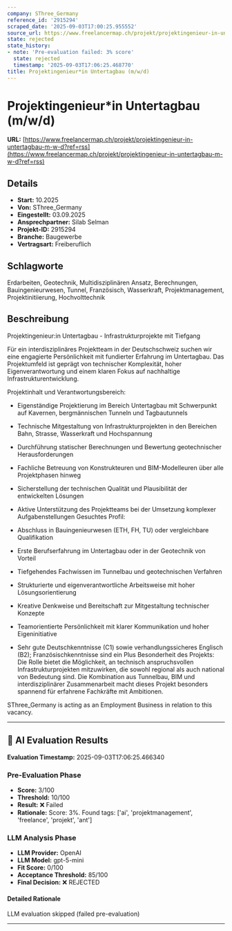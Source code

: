 ```yaml
---
company: SThree_Germany
reference_id: '2915294'
scraped_date: '2025-09-03T17:00:25.955552'
source_url: https://www.freelancermap.ch/projekt/projektingenieur-in-untertagbau-m-w-d?ref=rss
state: rejected
state_history:
- note: 'Pre-evaluation failed: 3% score'
  state: rejected
  timestamp: '2025-09-03T17:06:25.468770'
title: Projektingenieur*in Untertagbau (m/w/d)
---
```



# Projektingenieur*in Untertagbau (m/w/d)
**URL:** [https://www.freelancermap.ch/projekt/projektingenieur-in-untertagbau-m-w-d?ref=rss](https://www.freelancermap.ch/projekt/projektingenieur-in-untertagbau-m-w-d?ref=rss)
## Details
- **Start:** 10.2025
- **Von:** SThree_Germany
- **Eingestellt:** 03.09.2025
- **Ansprechpartner:** Silab Selman
- **Projekt-ID:** 2915294
- **Branche:** Baugewerbe
- **Vertragsart:** Freiberuflich

## Schlagworte
Erdarbeiten, Geotechnik, Multidisziplinären Ansatz, Berechnungen, Bauingenieurwesen, Tunnel, Französisch, Wasserkraft, Projektmanagement, Projektinitiierung, Hochvolttechnik

## Beschreibung
Projektingenieur:in Untertagbau - Infrastrukturprojekte mit Tiefgang

Für ein interdisziplinäres Projektteam in der Deutschschweiz suchen wir eine engagierte Persönlichkeit mit fundierter Erfahrung im Untertagbau. Das Projektumfeld ist geprägt von technischer Komplexität, hoher Eigenverantwortung und einem klaren Fokus auf nachhaltige Infrastrukturentwicklung.

Projektinhalt und Verantwortungsbereich:

- Eigenständige Projektierung im Bereich Untertagbau mit Schwerpunkt auf Kavernen, bergmännischen Tunneln und Tagbautunnels
- Technische Mitgestaltung von Infrastrukturprojekten in den Bereichen Bahn, Strasse, Wasserkraft und Hochspannung
- Durchführung statischer Berechnungen und Bewertung geotechnischer Herausforderungen
- Fachliche Betreuung von Konstrukteuren und BIM-Modelleuren über alle Projektphasen hinweg
- Sicherstellung der technischen Qualität und Plausibilität der entwickelten Lösungen
- Aktive Unterstützung des Projektteams bei der Umsetzung komplexer Aufgabenstellungen
Gesuchtes Profil:

- Abschluss in Bauingenieurwesen (ETH, FH, TU) oder vergleichbare Qualifikation
- Erste Berufserfahrung im Untertagbau oder in der Geotechnik von Vorteil
- Tiefgehendes Fachwissen im Tunnelbau und geotechnischen Verfahren
- Strukturierte und eigenverantwortliche Arbeitsweise mit hoher Lösungsorientierung
- Kreative Denkweise und Bereitschaft zur Mitgestaltung technischer Konzepte
- Teamorientierte Persönlichkeit mit klarer Kommunikation und hoher Eigeninitiative
- Sehr gute Deutschkenntnisse (C1) sowie verhandlungssicheres Englisch (B2); Französischkenntnisse sind ein Plus
Besonderheit des Projekts:
Die Rolle bietet die Möglichkeit, an technisch anspruchsvollen Infrastrukturprojekten mitzuwirken, die sowohl regional als auch national von Bedeutung sind. Die Kombination aus Tunnelbau, BIM und interdisziplinärer Zusammenarbeit macht dieses Projekt besonders spannend für erfahrene Fachkräfte mit Ambitionen.

SThree_Germany is acting as an Employment Business in relation to this vacancy.

---

## 🤖 AI Evaluation Results

**Evaluation Timestamp:** 2025-09-03T17:06:25.466340

### Pre-Evaluation Phase
- **Score:** 3/100
- **Threshold:** 10/100
- **Result:** ❌ Failed
- **Rationale:** Score: 3%. Found tags: ['ai', 'projektmanagement', 'freelance', 'projekt', 'ant']

### LLM Analysis Phase
- **LLM Provider:** OpenAI
- **LLM Model:** gpt-5-mini
- **Fit Score:** 0/100
- **Acceptance Threshold:** 85/100
- **Final Decision:** ❌ REJECTED

#### Detailed Rationale
LLM evaluation skipped (failed pre-evaluation)

---
